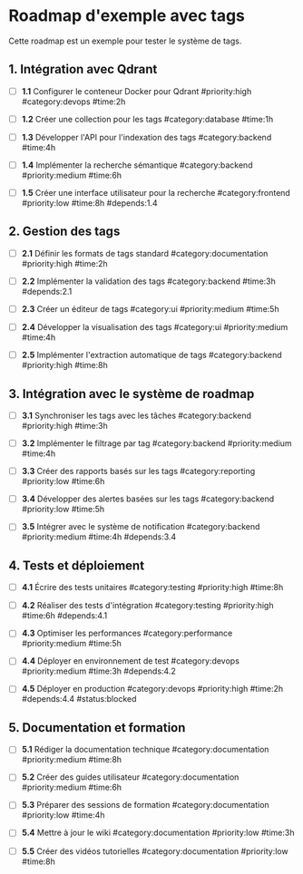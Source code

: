 # Roadmap d'exemple avec tags

Cette roadmap est un exemple pour tester le système de tags.

## 1. Intégration avec Qdrant

- [ ] **1.1** Configurer le conteneur Docker pour Qdrant #priority:high #category:devops #time:2h

- [ ] **1.2** Créer une collection pour les tags #category:database #time:1h

- [ ] **1.3** Développer l'API pour l'indexation des tags #category:backend #time:4h

- [ ] **1.4** Implémenter la recherche sémantique #category:backend #priority:medium #time:6h

- [ ] **1.5** Créer une interface utilisateur pour la recherche #category:frontend #priority:low #time:8h #depends:1.4

## 2. Gestion des tags

- [ ] **2.1** Définir les formats de tags standard #category:documentation #priority:high #time:2h

- [ ] **2.2** Implémenter la validation des tags #category:backend #time:3h #depends:2.1

- [ ] **2.3** Créer un éditeur de tags #category:ui #priority:medium #time:5h

- [ ] **2.4** Développer la visualisation des tags #category:ui #priority:medium #time:4h

- [ ] **2.5** Implémenter l'extraction automatique de tags #category:backend #priority:high #time:8h

## 3. Intégration avec le système de roadmap

- [ ] **3.1** Synchroniser les tags avec les tâches #category:backend #priority:high #time:3h

- [ ] **3.2** Implémenter le filtrage par tag #category:backend #priority:medium #time:4h

- [ ] **3.3** Créer des rapports basés sur les tags #category:reporting #priority:low #time:6h

- [ ] **3.4** Développer des alertes basées sur les tags #category:backend #priority:low #time:5h

- [ ] **3.5** Intégrer avec le système de notification #category:backend #priority:medium #time:4h #depends:3.4

## 4. Tests et déploiement

- [ ] **4.1** Écrire des tests unitaires #category:testing #priority:high #time:8h

- [ ] **4.2** Réaliser des tests d'intégration #category:testing #priority:high #time:6h #depends:4.1

- [ ] **4.3** Optimiser les performances #category:performance #priority:medium #time:5h

- [ ] **4.4** Déployer en environnement de test #category:devops #priority:medium #time:3h #depends:4.2

- [ ] **4.5** Déployer en production #category:devops #priority:high #time:2h #depends:4.4 #status:blocked

## 5. Documentation et formation

- [ ] **5.1** Rédiger la documentation technique #category:documentation #priority:medium #time:8h

- [ ] **5.2** Créer des guides utilisateur #category:documentation #priority:medium #time:6h

- [ ] **5.3** Préparer des sessions de formation #category:documentation #priority:low #time:4h

- [ ] **5.4** Mettre à jour le wiki #category:documentation #priority:low #time:3h

- [ ] **5.5** Créer des vidéos tutorielles #category:documentation #priority:low #time:8h

